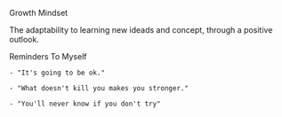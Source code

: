 Growth Mindset
    
  The adaptability to learning new ideads and concept, through a positive outlook.  

Reminders To Myself

    - "It's going to be ok."

    - "What doesn't kill you makes you stronger."

    - "You'll never know if you don't try"

